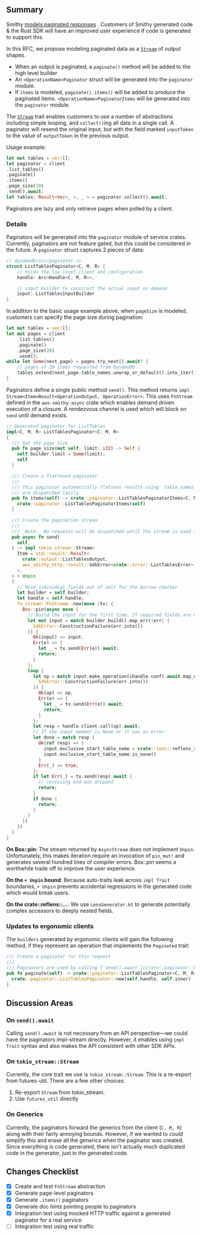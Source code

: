 ## Summary

Smithy [models paginated responses](https://awslabs.github.io/smithy/1.0/spec/core/behavior-traits.html#paginated-trait)
. Customers of Smithy generated code & the Rust SDK will have an improved user experience if code is generated to
support this.

In this RFC, we propose modeling paginated data as
a  [`Stream`](https://docs.rs/tokio-stream/0.1.5/tokio_stream/#traits) of output shapes.

- When an output is paginated, a `paginate()` method will be added to the high level builder
- An `<OperationName>Paginator` struct will be generated into the `paginator` module.
- If `items` is modeled, `paginate().items()` will be added to produce the paginated
  items. `<OperationName>PaginatorItems` will be generated into the `paginator` module.

The [`Stream`](https://docs.rs/tokio-stream/latest/tokio_stream/index.html) trait enables customers to use a number of
abstractions including simple looping, and `collect()`ing all data in a single call. A paginator will resend the
original input, but with the field marked `inputToken` to the value of `outputToken` in the previous output.

Usage example:

```rust
let mut tables = vec![];
let paginator = client
.list_tables()
.paginate()
.items()
.page_size(10)
.send().await;
let tables: Result<Vec<_ >, _ > = paginator.collect().await;
```

Paginators are lazy and only retrieve pages when polled by a client.

### Details

Paginators will be generated into the `paginator` module of service crates. Currently, paginators are _not_ feature gated, but this
could be considered in the future. A `paginator` struct captures 2 pieces of data:

```rust
// dynamodb/src/paginator.rs
struct ListTablesPaginator<C, M, R> {
    // holds the low-level client and configuration
    handle: Arc<Handle<C, M, R>>,

    // input builder to construct the actual input on demand
    input: ListTablesInputBuilder
}
```

In addition to the basic usage example above, when `pageSize` is modeled, customers can specify the page size during
pagination:

```rust
let mut tables = vec![];
let mut pages = client
    .list_tables()
    .paginate()
    .page_size(20)
    .send();
while let Some(next_page) = pages.try_next().await? {
    // pages of 20 items requested from DynamoDb
    tables.extend(next_page.table_names.unwrap_or_default().into_iter());
}
```

Paginators define a single public method `send()`. This method
returns `impl Stream<Item=Result<OperationOutput, OperationError>`. This uses `FnStream` defined in the `aws-smithy-async` crate which
enables demand driven execution of a closure. A rendezvous channel is used which will block on `send` until demand exists.
```rust
// Generated paginator for ListTables
impl<C, M, R> ListTablesPaginator<C, M, R>
{
  /// Set the page size
  pub fn page_size(mut self, limit: i32) -> Self {
    self.builder.limit = Some(limit);
    self
  }

  /// Create a flattened paginator
  ///
  /// This paginator automatically flattens results using `table_names`. Queries to the underlying service
  /// are dispatched lazily.
  pub fn items(self) -> crate::paginator::ListTablesPaginatorItems<C, M, R> {
    crate::paginator::ListTablesPaginatorItems(self)
  }

  /// Create the pagination stream
  ///
  /// _Note:_ No requests will be dispatched until the stream is used (eg. with [`.next()`](tokio_stream::StreamExt::next)).
  pub async fn send(
    self,
  ) -> impl tokio_stream::Stream<
    Item = std::result::Result<
      crate::output::ListTablesOutput,
      aws_smithy_http::result::SdkError<crate::error::ListTablesError>,
    >,
  > + Unpin
  {
    // Move individual fields out of self for the borrow checker
    let builder = self.builder;
    let handle = self.handle;
    fn_stream::FnStream::new(move |tx| {
      Box::pin(async move {
        // Build the input for the first time. If required fields are missing, this is where we'll produce an early error.
        let mut input = match builder.build().map_err(|err| {
          SdkError::ConstructionFailure(err.into())
        }) {
          Ok(input) => input,
          Err(e) => {
            let _ = tx.send(Err(e)).await;
            return;
          }
        };
        loop {
          let op = match input.make_operation(&handle.conf).await.map_err(|err| {
            SdkError::ConstructionFailure(err.into())
          }) {
            Ok(op) => op,
            Err(e) => {
              let _ = tx.send(Err(e)).await;
              return;
            }
          };
          let resp = handle.client.call(op).await;
          // If the input member is None or it was an error
          let done = match resp {
            Ok(ref resp) => {
              input.exclusive_start_table_name = crate::lens::reflens_structure_crate_output_list_tables_output_last_evaluated_table_name(resp).cloned();
              input.exclusive_start_table_name.is_none()
            }
            Err(_) => true,
          };
          if let Err(_) = tx.send(resp).await {
            // receiving end was dropped
            return;
          }
          if done {
            return;
          }
        }
      })
    })
  }
}
```

**On Box::pin**: The stream returned by `AsyncStream` does not implement `Unpin`. Unfortunately, this makes iteration
require an invocation of `pin_mut!` and generates several hundred lines of compiler errors. Box::pin seems a worthwhile
trade off to improve the user experience.

**On the `+ Unpin` bound**: Because auto-traits leak across `impl Trait` boundaries, `+ Unpin` prevents accidental
regressions in the generated code which would break users.

**On the crate::reflens::...**: We use `LensGenerator.kt` to generate potentially complex accessors to deeply nested fields.

### Updates to ergonomic clients

The `builders` generated by ergonomic clients will gain the following method, if they represent an operation that implements the `Paginated` trait:

```rust
/// Create a paginator for this request
///
/// Paginators are used by calling [`send().await`](crate::paginator::ListTablesPaginator::send) which returns a [`Stream`](tokio_stream::Stream).
pub fn paginate(self) -> crate::paginator::ListTablesPaginator<C, M, R> {
  crate::paginator::ListTablesPaginator::new(self.handle, self.inner)
}
```

## Discussion Areas
### On `send().await`
Calling `send().await` is not necessary from an API perspective—we could have the paginators impl-stream directly. However,
it enables using `impl Trait` syntax and also makes the API consistent with other SDK APIs.

### On `tokio_stream::Stream`
Currently, the core trait we use is `tokio_stream::Stream`. This is a re-export from futures-util. There are a few other choices:
1. Re-export `Stream` from tokio_stream.
2. Use `futures_util` directly

### On Generics
Currently, the paginators forward the generics from the client (`C, M, R`) along with their fairly annoying bounds.
However, if we wanted to _could_ simplify this and erase all the generics when the paginator was created. Since everything
is code generated, there isn't actually much duplicated code in the generator, just in the generated code.

## Changes Checklist
- [x] Create and test `FnStream` abstraction
- [x] Generate page-level paginators
- [x] Generate `.items()` paginators
- [x] Generate doc hints pointing people to paginators
- [x] Integration test using mocked HTTP traffic against a generated paginator for a real service
- [ ] Integration test using real traffic
